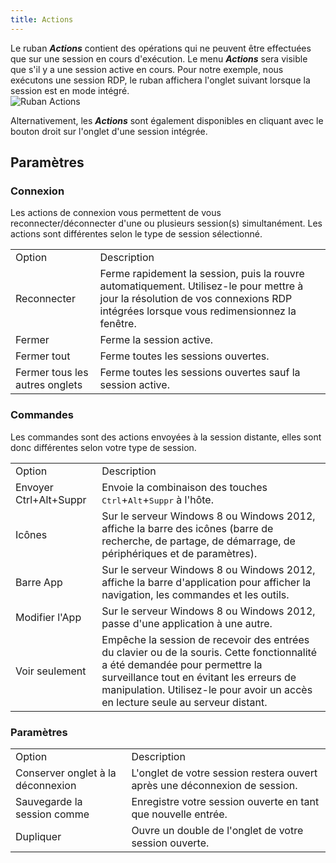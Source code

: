 ```yaml
---
title: Actions
---
```

Le ruban ***Actions*** contient des opérations qui ne peuvent être effectuées que sur une session en cours d'exécution. Le menu ***Actions*** sera visible que s'il y a une session active en cours. Pour notre exemple, nous exécutons une session RDP, le ruban affichera l'onglet suivant lorsque la session est en mode intégré.  
![Ruban Actions](https://webdevolutions.azureedge.net/docs/fr/rdm/mac/clip4047.png) 

Alternativement, les ***Actions*** sont également disponibles en cliquant avec le bouton droit sur l'onglet d'une session intégrée. 

## Paramètres 

### Connexion 

Les actions de connexion vous permettent de vous reconnecter/déconnecter d'une ou plusieurs session(s) simultanément. Les actions sont différentes selon le type de session sélectionné. 

<table>
	<tr>
		<td>
Option 
		</td>
		<td>
Description 
		</td>
	</tr>
		<td>
Reconnecter 
		</td>
		<td>
Ferme rapidement la session, puis la rouvre automatiquement. Utilisez-le pour mettre à jour la résolution de vos connexions RDP intégrées lorsque vous redimensionnez la fenêtre. 
		</td>
	</tr>
		<td>
Fermer 
		</td>
		<td>
Ferme la session active. 
		</td>
	</tr>
		<td>
Fermer tout 
		</td>
		<td>
Ferme toutes les sessions ouvertes. 
		</td>
	</tr>
		<td>
Fermer tous les autres onglets 
		</td>
		<td>
Ferme toutes les sessions ouvertes sauf la session active. 
		</td>
	</tr>
</table>

### Commandes 

Les commandes sont des actions envoyées à la session distante, elles sont donc différentes selon votre type de session. 

<table>
	<tr>
		<td>
Option 
		</td>
		<td>
Description 
		</td>
	</tr>
		<td>
Envoyer Ctrl+Alt+Suppr 
		</td>
		<td>
Envoie la combinaison des touches <kbd>Ctrl</kbd>+<kbd>Alt</kbd>+<kbd>Suppr</kbd> à l'hôte. 
		</td>
	</tr>
		<td>
Icônes 
		</td>
		<td>
Sur le serveur Windows 8 ou Windows 2012, affiche la barre des icônes (barre de recherche, de partage, de démarrage, de périphériques et de paramètres). 
		</td>
	</tr>
		<td>
Barre App 
		</td>
		<td>
Sur le serveur Windows 8 ou Windows 2012, affiche la barre d'application pour afficher la navigation, les commandes et les outils. 
		</td>
	</tr>
		<td>
Modifier l'App 
		</td>
		<td>
Sur le serveur Windows 8 ou Windows 2012, passe d'une application à une autre. 
		</td>
	</tr>
		<td>
Voir seulement 
		</td>
		<td>
Empêche la session de recevoir des entrées du clavier ou de la souris. Cette fonctionnalité a été demandée pour permettre la surveillance tout en évitant les erreurs de manipulation. Utilisez-le pour avoir un accès en lecture seule au serveur distant. 
		</td>
	</tr>
</table>

### Paramètres 

<table>
	<tr>
		<td>
Option 
		</td>
		<td>
Description 
		</td>
	</tr>
		<td>
Conserver onglet à la déconnexion 
		</td>
		<td>
L'onglet de votre session restera ouvert après une déconnexion de session. 
		</td>
	</tr>
		<td>
Sauvegarde la session comme 
		</td>
		<td>
Enregistre votre session ouverte en tant que nouvelle entrée. 
		</td>
	</tr>
		<td>
Dupliquer 
		</td>
		<td>
Ouvre un double de l'onglet de votre session ouverte. 
		</td>
	</tr>
</table>
